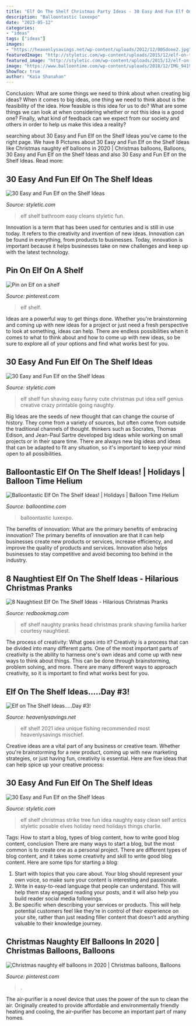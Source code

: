 ```yaml
---
title: "Elf On The Shelf Christmas Party Ideas - 30 Easy And Fun Elf On The Shelf Ideas"
description: "Balloontastic luxexpo"
date: "2023-05-12"
categories:
- "ideas"
tags: ["ideas"]
images:
- "https://heavenlysavings.net/wp-content/uploads/2012/12/005done2.jpg"
featuredImage: "http://styletic.com/wp-content/uploads/2015/12/elf-on-the-shelf-ideas/11-elf-on-the-shelf-ideas.jpg"
featured_image: "http://styletic.com/wp-content/uploads/2015/12/elf-on-the-shelf-ideas/11-elf-on-the-shelf-ideas.jpg"
image: "https://www.balloontime.com/wp-content/uploads/2018/12/IMG_9419-800x1200.jpg"
ShowToc: true
author: "Kaia Shanahan"
---
```



Conclusion: What are some things we need to think about when creating big ideas?
When it comes to big ideas, one thing we need to think about is the feasibility of the idea. How feasible is this idea for us to do? What are some things we can look at when considering whether or not this idea is a good one? Finally, what kind of feedback can we expect from our society and others in order to help us make this idea a reality?

	

		
searching about 30 Easy and Fun Elf on the Shelf Ideas you've came to the right page. We have 8 Pictures about 30 Easy and Fun Elf on the Shelf Ideas like Christmas naughty elf balloons in 2020 | Christmas balloons, Balloons, 30 Easy and Fun Elf on the Shelf Ideas and also 30 Easy and Fun Elf on the Shelf Ideas. Read more:
		
    
## 30 Easy And Fun Elf On The Shelf Ideas

<img loading=lazy src="http://styletic.com/wp-content/uploads/2015/12/elf-on-the-shelf-ideas/11-elf-on-the-shelf-ideas.jpg" onerror="this.onerror=null;this.src='https://tse1.mm.bing.net/th?id=OIP.GGl5_MSqcJDUz9PgUwEZaQHaMA&amp;pid=15.1';" alt="30 Easy and Fun Elf on the Shelf Ideas">

_Source: styletic.com_

>elf shelf bathroom easy cleans styletic fun. 

	

Innovation is a term that has been used for centuries and is still in use today. It refers to the creativity and invention of new ideas. Innovation can be found in everything, from products to businesses. Today, innovation is important because it helps businesses take on new challenges and keep up with the latest technology.

    
## Pin On Elf On A Shelf

<img loading=lazy src="https://i.pinimg.com/736x/d5/92/48/d592481e6bda4e194360556afc198e37.jpg" onerror="this.onerror=null;this.src='https://tse3.mm.bing.net/th?id=OIP.mBBYRsEBHENLAsceiYLzcAHaLH&amp;pid=15.1';" alt="Pin on Elf on a shelf">

_Source: pinterest.com_

>elf shelf. 

	

Ideas are a powerful way to get things done. Whether you're brainstorming and coming up with new ideas for a project or just need a fresh perspective to look at something, ideas can help. There are endless possibilities when it comes to what to think about and how to come up with new ideas, so be sure to explore all of your options and find what works best for you.

    
## 30 Easy And Fun Elf On The Shelf Ideas

<img loading=lazy src="http://styletic.com/wp-content/uploads/2015/12/elf-on-the-shelf-ideas/17-elf-on-the-shelf-ideas.jpg" onerror="this.onerror=null;this.src='https://tse4.mm.bing.net/th?id=OIP.6AMSBk3zHlNIbBSe9PEWFAHaLJ&amp;pid=15.1';" alt="30 Easy and Fun Elf on the Shelf Ideas">

_Source: styletic.com_

>elf shelf fun shaving easy funny cute christmas put idea self genius creative crazy printable going naughty. 

	

Big Ideas are the seeds of new thought that can change the course of history. They come from a variety of sources, but often come from outside the traditional channels of thought. thinkers such as Socrates, Thomas Edison, and Jean-Paul Sartre developed big ideas while working on small projects or in their spare time. There are always new big ideas and ideas that can be adapted to fit any situation, so it's important to keep your mind open to all possibilities.

    
## Balloontastic Elf On The Shelf Ideas! | Holidays | Balloon Time Helium

<img loading=lazy src="https://www.balloontime.com/wp-content/uploads/2018/12/IMG_9419-800x1200.jpg" onerror="this.onerror=null;this.src='https://tse3.mm.bing.net/th?id=OIP.rZPNXpzF0d8QO-C11QSqFQHaLH&amp;pid=15.1';" alt="Balloontastic Elf On The Shelf Ideas! | Holidays | Balloon Time Helium">

_Source: balloontime.com_

>balloontastic luxexpo. 

	

The benefits of innovation: What are the primary benefits of embracing innovation?
The primary benefits of innovation are that it can help businesses create new products or services, increase efficiency, and improve the quality of products and services. Innovation also helps businesses to stay competitive and avoid becoming too behind in the industry.

    
## 8 Naughtiest Elf On The Shelf Ideas - Hilarious Christmas Pranks

<img loading=lazy src="https://hips.hearstapps.com/rbk.h-cdn.co/assets/cm/14/50/1600x2142/548b83c327e86_-_rbk-naughty-elf-shaved-head-s2.jpg?resize=480:*" onerror="this.onerror=null;this.src='https://tse3.mm.bing.net/th?id=OIP.1URFRph2rdngZ7d-LI4CYAHaJ6&amp;pid=15.1';" alt="8 Naughtiest Elf On The Shelf Ideas - Hilarious Christmas Pranks">

_Source: redbookmag.com_

>elf shelf naughty pranks head christmas prank shaving familia harker courtesy naughtiest. 

	

The process of creativity: What goes into it?
Creativity is a process that can be divided into many different parts. One of the most important parts of creativity is the ability to harness one's own ideas and come up with new ways to think about things. This can be done through brainstorming, problem solving, and more. There are many different ways to approach creativity, so it is important to find what works best for you.

    
## Elf On The Shelf Ideas.....Day #3!

<img loading=lazy src="https://heavenlysavings.net/wp-content/uploads/2012/12/005done2.jpg" onerror="this.onerror=null;this.src='https://tse3.mm.bing.net/th?id=OIP.cJPohOyeDeXk2a_gkoQY8gHaIR&amp;pid=15.1';" alt="Elf on The Shelf Ideas.....Day #3!">

_Source: heavenlysavings.net_

>elf shelf 2021 idea unique fishing recommended most heavenlysavings mischief. 

	

Creative ideas are a vital part of any business or creative team. Whether you're brainstorming for a new product, coming up with new marketing strategies, or just having fun, creativity is essential. Here are five ideas that can help spice up your creative process:

    
## 30 Easy And Fun Elf On The Shelf Ideas

<img loading=lazy src="http://styletic.com/wp-content/uploads/2015/12/elf-on-the-shelf-ideas/21-elf-on-the-shelf-ideas.jpg" onerror="this.onerror=null;this.src='https://tse4.mm.bing.net/th?id=OIP.etZ6gJJc68AzXhFSy2ACQAHaNK&amp;pid=15.1';" alt="30 Easy and Fun Elf on the Shelf Ideas">

_Source: styletic.com_

>elf shelf christmas strike tree fun idea naughty easy clean self antics styletic posable elves holiday need holidays things charlie. 

	

Tags: How to start a blog, types of blog content, how to write good blog content, conclusion
There are many ways to start a blog, but the most common is to create one as a personal project. There are different types of blog content, and it takes some creativity and skill to write good blog content. Here are some tips for starting a blog:
1. Start with topics that you care about. Your blog should represent your own voice, so make sure your content is interesting and passionate.
2. Write in easy-to-read language that people can understand. This will help them stay engaged reading your posts, and it will also help you build reader social media followings.
3. Be specific when describing your services or products. This will help potential customers feel like they’re in control of their experience on your site, rather than just reading filler content that doesn’t add anything valuable to their knowledge journey. 

    
## Christmas Naughty Elf Balloons In 2020 | Christmas Balloons, Balloons

<img loading=lazy src="https://i.pinimg.com/736x/6e/4c/28/6e4c28bc67bddb6b6335a399bd650c4d.jpg" onerror="this.onerror=null;this.src='https://tse4.mm.bing.net/th?id=OIP.IEFm2gXj6N087vItdoQr7AHaFi&amp;pid=15.1';" alt="Christmas naughty elf balloons in 2020 | Christmas balloons, Balloons">

_Source: pinterest.com_

>. 

	

The air-purifier is a novel device that uses the power of the sun to clean the air. Originally created to provide affordable and environmentally friendly heating and cooling, the air-purifier has become an important part of many homes.

